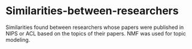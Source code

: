 # Similarities-between-researchers
Similarities found between researchers whose papers were published in NIPS or ACL based on the topics of their papers.
NMF was used for topic modeling.
